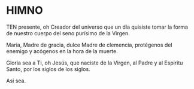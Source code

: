 # HIMNO

TEN presente, oh Creador del universo
que un día quisiste tomar la forma de nuestro cuerpo del seno purísimo de la Virgen.

Maria, Madre de gracia, dulce Madre de clemencia, protégenos del enemigo y acógenos en la hora de la muerte.

Gloria sea a Ti, oh Jesús, que naciste de la Virgen, al Padre y al Espiritu Santo, por los siglos de los siglos.

Asi sea.
